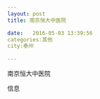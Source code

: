 ```yaml
--- 
layout: post 
title: 南京恒大中医院

date:   2016-05-03 13:39:56 
categories:其他  
city:泰州
  
--- 
```

   
南京恒大中医院

信息

